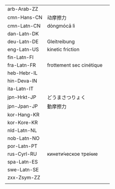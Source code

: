 | | | |
|-|-|-|
| arb-Arab-ZZ |  |  |
| cmn-Hans-CN | 动摩擦力 |  |
| cmn-Latn-CN | dòngmócā lì |  |
| dan-Latn-DK |  |  |
| deu-Latn-DE | Gleitreibung |  |
| eng-Latn-US | kinetic friction |  |
| fin-Latn-FI |  |  |
| fra-Latn-FR | frottement sec cinétique |  |
| heb-Hebr-IL |  |  |
| hin-Deva-IN |  |  |
| ita-Latn-IT |  |  |
| jpn-Hrkt-JP | どうまさつりょく |  |
| jpn-Jpan-JP | 動摩擦力 |  |
| kor-Hang-KR |  |  |
| kor-Kore-KR |  |  |
| nld-Latn-NL |  |  |
| nob-Latn-NO |  |  |
| por-Latn-PT |  |  |
| rus-Cyrl-RU | кинети́ческое тре́ние |  |
| spa-Latn-ES |  |  |
| swe-Latn-SE |  |  |
| zxx-Zsym-ZZ |  |  |
|  |  |  |
